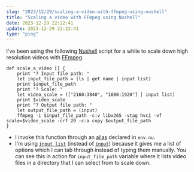 ```yaml
---
slug: "2023/12/29/scaling-a-video-with-ffmpeg-using-nushell"
title: "Scaling a video with FFmpeg using Nushell"
date: 2023-12-29 22:22:41
update: 2023-12-29 22:22:41
type: "ping"
---
```


I've been using the following [Nushell](https://www.nushell.sh/) script for a while to scale down high resolution videos with [FFmpeg](https://ffmpeg.org/).

```nu
def scale_a_video [] {
	print "? Input file path: "
	let input_file_path = (ls | get name | input list)
	print $input_file_path
	print "? Scale: "
	let video_scale = (["2160:3840", "1080:1920"] | input list)
	print $video_scale
	print "? Output file path: "
	let output_file_path = (input)
	ffmpeg -i $input_file_path -c:v libx265 -vtag hvc1 -vf scale=$video_scale -crf 20 -c:a copy $output_file_path
}
```

- I invoke this function through an [alias](https://www.nushell.sh/book/aliases.html#persisting) declared in `env.nu`.
- I'm using [`input list`](https://www.nushell.sh/commands/docs/input_list.html) (instead of [`input`](https://www.nushell.sh/commands/docs/input.html)) because it gives me a list of options which I can tab through instead of typing them manually. You can see this in action for `input_file_path` variable where it lists video files in a directory that I can select from to scale down.
